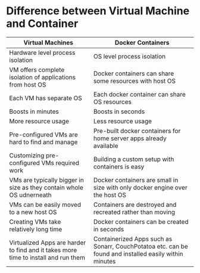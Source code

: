 # Difference between Virtual Machine and Container

| Virtual Machines | Docker Containers |
| - | - |
| Hardware level process isolation | OS level process isolation |
| VM offers complete isolation of applications from host OS | Docker containers can share some resources with host OS |
| Each VM has separate OS | Each docker container can share OS resources | 
| Boosts in minutes | Boosts in seconds |
More resource usage | Less resource usage
Pre-configured VMs are hard to find and manage | Pre-built docker containers for home server apps already available
Customizing pre-configured VMs required work | Building a custom setup with containers is easy
VMs are typically bigger in size as they contain whole OS udnerneath | Docker containers are small in size with only docker engine over the host OS
VMs can be easily moved to a new host OS | Containers are destroyed and recreated rather than moving
Creating VMs take relatively long time | Docker containers can be created in seconds
Virtualized Apps are harder to find and it takes more time to install and run them | Containerized Apps such as Sonarr, CouchPotatoa etc. can be found and installed easily within minutes